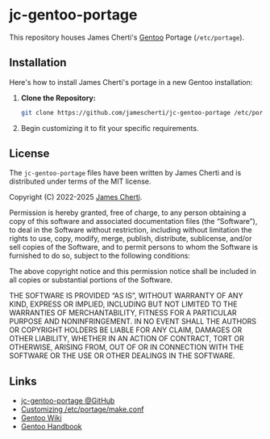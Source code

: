 # jc-gentoo-portage

This repository houses James Cherti's [Gentoo](https://www.gentoo.org/) Portage (`/etc/portage`).

## Installation

Here's how to install James Cherti's portage in a new Gentoo installation:

1. **Clone the Repository:**

   ```bash
   git clone https://github.com/jamescherti/jc-gentoo-portage /etc/portage
   ```

2. Begin customizing it to fit your specific requirements.

## License

The `jc-gentoo-portage` files have been written by James Cherti and is distributed under terms of the MIT license.

Copyright (C) 2022-2025 [James Cherti](https://www.jamescherti.com).

Permission is hereby granted, free of charge, to any person obtaining a copy of
this software and associated documentation files (the “Software”), to deal in
the Software without restriction, including without limitation the rights to
use, copy, modify, merge, publish, distribute, sublicense, and/or sell copies of
the Software, and to permit persons to whom the Software is furnished to do so,
subject to the following conditions:

The above copyright notice and this permission notice shall be included in all
copies or substantial portions of the Software.

THE SOFTWARE IS PROVIDED “AS IS”, WITHOUT WARRANTY OF ANY KIND, EXPRESS OR
IMPLIED, INCLUDING BUT NOT LIMITED TO THE WARRANTIES OF MERCHANTABILITY, FITNESS
FOR A PARTICULAR PURPOSE AND NONINFRINGEMENT. IN NO EVENT SHALL THE AUTHORS OR
COPYRIGHT HOLDERS BE LIABLE FOR ANY CLAIM, DAMAGES OR OTHER LIABILITY, WHETHER
IN AN ACTION OF CONTRACT, TORT OR OTHERWISE, ARISING FROM, OUT OF OR IN
CONNECTION WITH THE SOFTWARE OR THE USE OR OTHER DEALINGS IN THE SOFTWARE.

## Links

- [jc-gentoo-portage @GitHub](https://github.com/jamescherti/jc-gentoo-portage)
- [Customizing /etc/portage/make.conf ](https://wiki.gentoo.org/wiki//etc/portage/make.conf)
- [Gentoo Wiki](https://wiki.gentoo.org/wiki/)
- [Gentoo Handbook](https://wiki.gentoo.org/wiki/Handbook:Main_Page)
